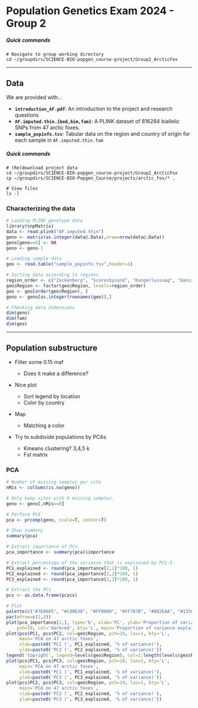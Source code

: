 # Population Genetics Exam 2024 - Group 2

##### Quick commands
```unix
# Navigate to group working directory
cd ~/groupdirs/SCIENCE-BIO-popgen_course-project/Group2_ArcticFox
```

---
## Data
We are provided with...
* **`introduction_AF.pdf`**: An introduction to the project and research questions
* **`AF.imputed.thin.{bed,bim,fam}`**: A PLINK dataset of 816284 biallelic SNPs from 47 arctic foxes.
* **`sample_popinfo.tsv`**: Tabular data on the region and country of origin for each sample in `AF.imputed.thin.fam`

##### Quick commands
```unix
# (Re)download project data
cd ~/groupdirs/SCIENCE-BIO-popgen_course-project/Group2_ArcticFox
cp ~/groupdirs/SCIENCE-BIO-Popgen_Course/projects/arctic_fox/* .

# View files
ls -l
```

### Characterizing the data
```R
# Loading PLINK genotype data
library(snpMatrix)
data <- read.plink("AF.imputed.thin")
geno <- matrix(as.integer(data@.Data),nrow=nrow(data@.Data))
geno[geno==0] <- NA
geno <- geno-1

# Loading sample data
geo <- read.table("sample_popinfo.tsv",header=1)

# Sorting data according to regions
region_order <- c("Zackenberg", "Scoresbysund", "Kangerlussuaq", "Qanisartuut", "Taymyr", "Bylot_island", "Karrak_lake")
geo$Region <- factor(geo$Region, levels=region_order)
geo <- geo[order(geo$Region), ]
geno <- geno[as.integer(rownames(geo)),]
```

```R
# Checking data dimensions
dim(geno)
dim(fam)
dim(geo)
```
---

## Population substructure

- Filter some 0.15 maf
     - Does it make a difference?
- Nice plot
    - Sort legend by location
    - Color by country
- Map
    - Matching a color

- Try to subdivide populations by PCAs
    - Kmeans clustering? 3,4,5 k
    - Fst matrix

### PCA
```R
# Number of missing samples per site
nMis <- colSums(is.na(geno))

# Only keep sites with 0 missing samples.
geno <- geno[,nMis==0]

# Perform PCA
pca <- prcomp(geno, scale=T, center=T)

# Show summary
summary(pca)

# Extract importance of PCs.
pca_importance <- summary(pca)$importance

# Extract percentage of the variance that is explained by PC1-3
PC1_explained <- round(pca_importance[2,1]*100, 1)
PC2_explained <- round(pca_importance[2,2]*100, 1)
PC3_explained <- round(pca_importance[2,3]*100, 1)

# Extract the PCs
pcs <- as.data.frame(pca$x)

# Plot
palette(c("#7E0605", "#C00E38", "#FF0000", "#FF7D7B", "#B82EAA", "#13501B", "#17A238"))
par(mfrow=c(2,2))
plot(pca_importance[2,], type='b', xlab='PC', ylab='Proportion of variance', las=1,
	pch=19, col='darkred', bty='L', main='Proportion of variance explained per PC')
plot(pcs$PC1, pcs$PC2, col=geo$Region, pch=19, las=1, bty='L',
     main='PCA on 47 arctic foxes',
     xlab=paste0('PC1 (', PC1_explained, '% of variance)'),
     ylab=paste0('PC2 (', PC2_explained, '% of variance)'))
legend('topright', legend=levels(geo$Region), col=1:length(levels(geo$Region)), pch=19)
plot(pcs$PC1, pcs$PC3, col=geo$Region, pch=19, las=1, bty='L',
     main='PCA on 47 arctic foxes',
     xlab=paste0('PC1 (', PC1_explained, '% of variance)'),
     ylab=paste0('PC3 (', PC3_explained, '% of variance)'))
plot(pcs$PC2, pcs$PC3, col=geo$Region, pch=19, las=1, bty='L',
     main='PCA on 47 arctic foxes',
     xlab=paste0('PC2 (', PC2_explained, '% of variance)'),
     ylab=paste0('PC3 (', PC3_explained, '% of variance)'))
```